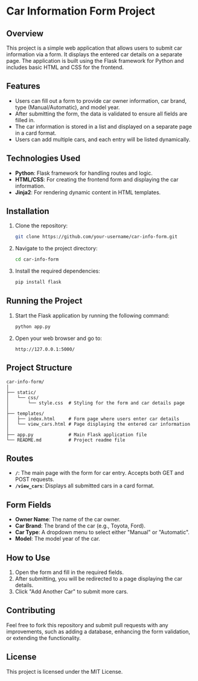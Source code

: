 # Car Information Form Project

## Overview

This project is a simple web application that allows users to submit car information via a form. It displays the entered car details on a separate page. The application is built using the Flask framework for Python and includes basic HTML and CSS for the frontend.

## Features

- Users can fill out a form to provide car owner information, car brand, type (Manual/Automatic), and model year.
- After submitting the form, the data is validated to ensure all fields are filled in.
- The car information is stored in a list and displayed on a separate page in a card format.
- Users can add multiple cars, and each entry will be listed dynamically.

## Technologies Used

- **Python**: Flask framework for handling routes and logic.
- **HTML/CSS**: For creating the frontend form and displaying the car information.
- **Jinja2**: For rendering dynamic content in HTML templates.

## Installation

1. Clone the repository:
   ```bash
   git clone https://github.com/your-username/car-info-form.git
   ```
2. Navigate to the project directory:
   ```bash
   cd car-info-form
   ```
3. Install the required dependencies:
   ```bash
   pip install flask
   ```

## Running the Project

1. Start the Flask application by running the following command:
   ```bash
   python app.py
   ```
2. Open your web browser and go to:
   ```
   http://127.0.0.1:5000/
   ```

## Project Structure

```
car-info-form/
│
├── static/
│   └── css/
│       └── style.css  # Styling for the form and car details page
│
├── templates/
│   ├── index.html     # Form page where users enter car details
│   └── view_cars.html # Page displaying the entered car information
│
├── app.py             # Main Flask application file
└── README.md          # Project readme file
```

## Routes

- **`/`**: The main page with the form for car entry. Accepts both GET and POST requests.
- **`/view_cars`**: Displays all submitted cars in a card format.

## Form Fields

- **Owner Name**: The name of the car owner.
- **Car Brand**: The brand of the car (e.g., Toyota, Ford).
- **Car Type**: A dropdown menu to select either "Manual" or "Automatic".
- **Model**: The model year of the car.

## How to Use

1. Open the form and fill in the required fields.
2. After submitting, you will be redirected to a page displaying the car details.
3. Click "Add Another Car" to submit more cars.

## Contributing

Feel free to fork this repository and submit pull requests with any improvements, such as adding a database, enhancing the form validation, or extending the functionality.

## License

This project is licensed under the MIT License.

